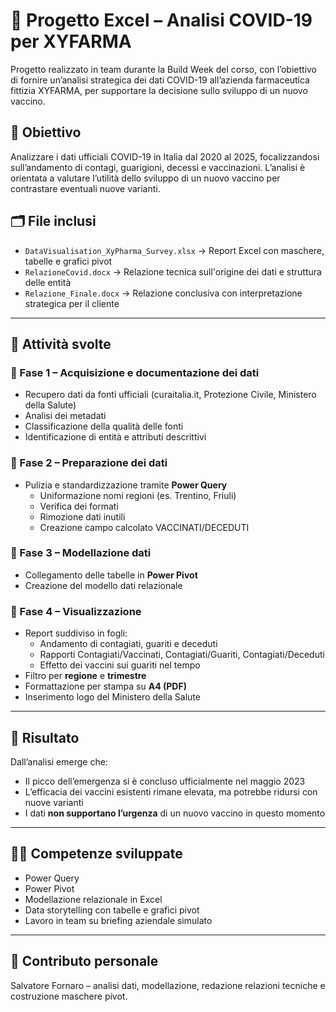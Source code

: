 # 🦠 Progetto Excel – Analisi COVID-19 per XYFARMA

Progetto realizzato in team durante la Build Week del corso, con l’obiettivo di fornire un’analisi strategica dei dati COVID-19 all’azienda farmaceutica fittizia XYFARMA, per supportare la decisione sullo sviluppo di un nuovo vaccino.

## 📌 Obiettivo

Analizzare i dati ufficiali COVID-19 in Italia dal 2020 al 2025, focalizzandosi sull’andamento di contagi, guarigioni, decessi e vaccinazioni. L’analisi è orientata a valutare l’utilità dello sviluppo di un nuovo vaccino per contrastare eventuali nuove varianti.

## 🗂️ File inclusi

- `DataVisualisation_XyPharma_Survey.xlsx` → Report Excel con maschere, tabelle e grafici pivot
- `RelazioneCovid.docx` → Relazione tecnica sull'origine dei dati e struttura delle entità
- `Relazione_Finale.docx` → Relazione conclusiva con interpretazione strategica per il cliente

---

## 🔧 Attività svolte

### 🔹 Fase 1 – Acquisizione e documentazione dei dati
- Recupero dati da fonti ufficiali (curaitalia.it, Protezione Civile, Ministero della Salute)
- Analisi dei metadati
- Classificazione della qualità delle fonti
- Identificazione di entità e attributi descrittivi

### 🔹 Fase 2 – Preparazione dei dati
- Pulizia e standardizzazione tramite **Power Query**
  - Uniformazione nomi regioni (es. Trentino, Friuli)
  - Verifica dei formati
  - Rimozione dati inutili
  - Creazione campo calcolato VACCINATI/DECEDUTI

### 🔹 Fase 3 – Modellazione dati
- Collegamento delle tabelle in **Power Pivot**
- Creazione del modello dati relazionale

### 🔹 Fase 4 – Visualizzazione
- Report suddiviso in fogli:
  - Andamento di contagiati, guariti e deceduti
  - Rapporti Contagiati/Vaccinati, Contagiati/Guariti, Contagiati/Deceduti
  - Effetto dei vaccini sui guariti nel tempo
- Filtro per **regione** e **trimestre**
- Formattazione per stampa su **A4 (PDF)**
- Inserimento logo del Ministero della Salute

---

## 🎯 Risultato

Dall’analisi emerge che:
- Il picco dell’emergenza si è concluso ufficialmente nel maggio 2023
- L’efficacia dei vaccini esistenti rimane elevata, ma potrebbe ridursi con nuove varianti
- I dati **non supportano l’urgenza** di un nuovo vaccino in questo momento

---

## 👨‍🔬 Competenze sviluppate

- Power Query
- Power Pivot
- Modellazione relazionale in Excel
- Data storytelling con tabelle e grafici pivot
- Lavoro in team su briefing aziendale simulato

---

## 🧠 Contributo personale

Salvatore Fornaro – analisi dati, modellazione, redazione relazioni tecniche e costruzione maschere pivot.

